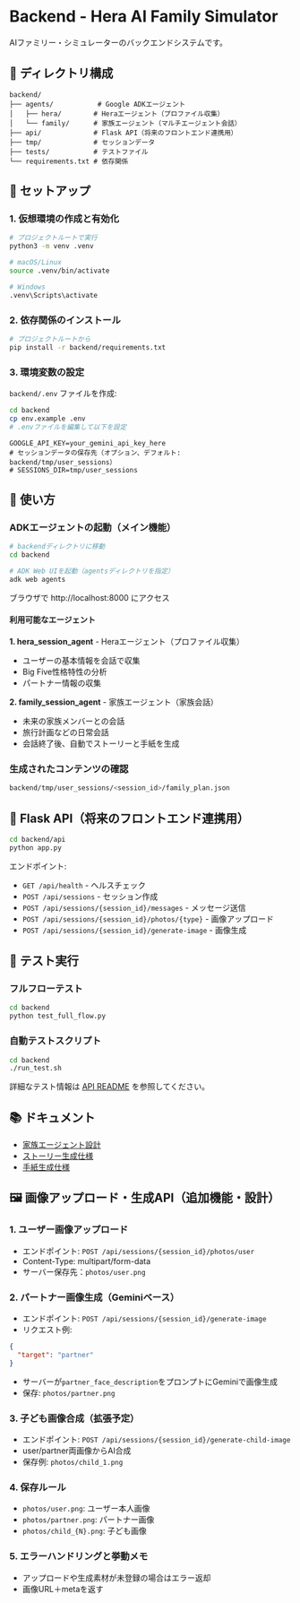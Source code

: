 # Backend - Hera AI Family Simulator

AIファミリー・シミュレーターのバックエンドシステムです。

## 📁 ディレクトリ構成

```
backend/
├── agents/           # Google ADKエージェント
│   ├── hera/        # Heraエージェント（プロファイル収集）
│   └── family/      # 家族エージェント（マルチエージェント会話）
├── api/             # Flask API（将来のフロントエンド連携用）
├── tmp/             # セッションデータ
├── tests/           # テストファイル
└── requirements.txt # 依存関係
```

## 🚀 セットアップ

### 1. 仮想環境の作成と有効化

```bash
# プロジェクトルートで実行
python3 -m venv .venv

# macOS/Linux
source .venv/bin/activate

# Windows
.venv\Scripts\activate
```

### 2. 依存関係のインストール

```bash
# プロジェクトルートから
pip install -r backend/requirements.txt
```

### 3. 環境変数の設定

`backend/.env` ファイルを作成:

```bash
cd backend
cp env.example .env
# .envファイルを編集して以下を設定
```

```.env
GOOGLE_API_KEY=your_gemini_api_key_here
# セッションデータの保存先（オプション、デフォルト: backend/tmp/user_sessions）
# SESSIONS_DIR=tmp/user_sessions
```

## 🎯 使い方

### ADKエージェントの起動（メイン機能）

```bash
# backendディレクトリに移動
cd backend

# ADK Web UIを起動（agentsディレクトリを指定）
adk web agents
```

ブラウザで http://localhost:8000 にアクセス

#### 利用可能なエージェント

**1. hera_session_agent** - Heraエージェント（プロファイル収集）
   - ユーザーの基本情報を会話で収集
   - Big Five性格特性の分析
   - パートナー情報の収集

**2. family_session_agent** - 家族エージェント（家族会話）
   - 未来の家族メンバーとの会話
   - 旅行計画などの日常会話
   - 会話終了後、自動でストーリーと手紙を生成

### 生成されたコンテンツの確認

```bash
backend/tmp/user_sessions/<session_id>/family_plan.json
```

## 🔌 Flask API（将来のフロントエンド連携用）

```bash
cd backend/api
python app.py
```

エンドポイント:
- `GET /api/health` - ヘルスチェック
- `POST /api/sessions` - セッション作成
- `POST /api/sessions/{session_id}/messages` - メッセージ送信
- `POST /api/sessions/{session_id}/photos/{type}` - 画像アップロード
- `POST /api/sessions/{session_id}/generate-image` - 画像生成

## 🧪 テスト実行

### フルフローテスト
```bash
cd backend
python test_full_flow.py
```

### 自動テストスクリプト
```bash
cd backend
./run_test.sh
```

詳細なテスト情報は [API README](api/README.md) を参照してください。

## 📚 ドキュメント

- [家族エージェント設計](../docs/FAMILY_AGENT_DESIGN.md)
- [ストーリー生成仕様](../docs/STORY_GENERATION.md)
- [手紙生成仕様](../docs/LETTER_GENERATION.md)

## 🖼️ 画像アップロード・生成API（追加機能・設計）

### 1. ユーザー画像アップロード
- エンドポイント: `POST /api/sessions/{session_id}/photos/user`
- Content-Type: multipart/form-data
- サーバー保存先：`photos/user.png`

### 2. パートナー画像生成（Geminiベース）
- エンドポイント: `POST /api/sessions/{session_id}/generate-image`
- リクエスト例:
```json
{
  "target": "partner"
}
```
- サーバーが`partner_face_description`をプロンプトにGeminiで画像生成
- 保存: `photos/partner.png`

### 3. 子ども画像合成（拡張予定）
- エンドポイント: `POST /api/sessions/{session_id}/generate-child-image`
- user/partner両画像からAI合成
- 保存例: `photos/child_1.png`

### 4. 保存ルール
- `photos/user.png`: ユーザー本人画像
- `photos/partner.png`: パートナー画像
- `photos/child_{N}.png`: 子ども画像

### 5. エラーハンドリングと挙動メモ
- アップロードや生成素材が未登録の場合はエラー返却
- 画像URL＋metaを返す